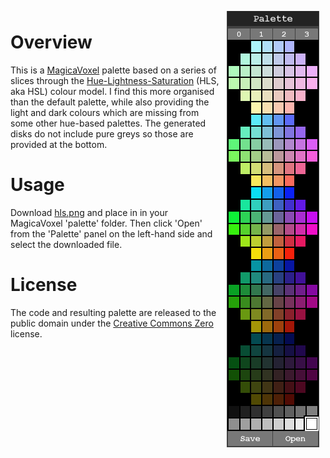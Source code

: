 <img src="screenshot.png" align="right" hspace="10" vspace="6">

# Overview
This is a [MagicaVoxel](https://ephtracy.github.io/) palette based on a series of slices through the [Hue-Lightness-Saturation](https://en.wikipedia.org/wiki/HSL_and_HSV) (HLS, aka HSL) colour model. I find this more organised than the default palette, while also providing the light and dark colours which are missing from some other hue-based palettes. The generated disks do not include pure greys so those are provided at the bottom.

# Usage
Download [hls.png](/hls.png) and place in in your MagicaVoxel 'palette' folder. Then click 'Open' from the 'Palette' panel on the left-hand side and select the downloaded file.

# License
The code and resulting palette are released to the public domain under the [Creative Commons Zero](https://creativecommons.org/publicdomain/zero/1.0/) license.
